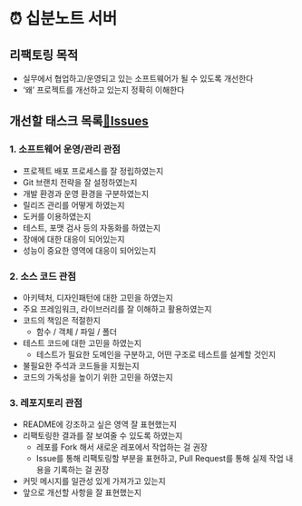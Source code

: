 # ⏰ 십분노트 서버

## 리팩토링 목적
- 실무에서 협업하고/운영되고 있는 소프트웨어가 될 수 있도록 개선한다
- ‘왜’ 프로젝트를 개선하고 있는지 정확히 이해한다

## 개선할 태스크 목록[🔗Issues](https://github.com/gomarag/siphoon-note-server/issues)
### 1. 소프트웨어 운영/관리 관점

- 프로젝트 배포 프로세스를 잘 정립하였는지
- Git 브랜치 전략을 잘 설정하였는지
- 개발 환경과 운영 환경을 구분하였는지
- 릴리즈 관리를 어떻게 하였는지
- 도커를 이용하였는지
- 테스트, 포맷 검사 등의 자동화를 하였는지
- 장애에 대한 대응이 되어있는지
- 성능이 중요한 영역에 대응이 되어있는지

### 2. 소스 코드 관점

- 아키텍처, 디자인패턴에 대한 고민을 하였는지
- 주요 프레임워크, 라이브러리를 잘 이해하고 활용하였는지
- 코드의 책임은 적절한지
    - 함수 / 객체 / 파일 / 폴더
- 테스트 코드에 대한 고민을 하였는지
    - 테스트가 필요한 도메인을 구분하고, 어떤 구조로 테스트를 설계할 것인지
- 불필요한 주석과 코드들을 지웠는지
- 코드의 가독성을 높이기 위한 고민을 하였는지

### 3. 레포지토리 관점

- README에 강조하고 싶은 영역 잘 표현했는지
- 리팩토링한 결과를 잘 보여줄 수 있도록 하였는지
    - 레포를 Fork 해서 새로운 레포에서 작업하는 걸 권장
    - Issue를 통해 리팩토링할 부분을 표현하고, Pull Request를 통해 실제 작업 내용을 기록하는 걸 권장
- 커밋 메시지를 일관성 있게 가져가고 있는지
- 앞으로 개선할 사항을 잘 표현했는지
